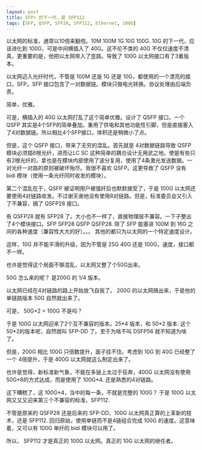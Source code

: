 ```yaml
---
layout: post
title: SFP+ 的下一代，是 SFP112
tags: [SFP, QSFP, SFP28, SFP112, Ethernet, 100G]
---
```


以太网的标准，通常以10倍来翻倍。10M 100M 1G 10G 100G.
10G 的下一代，应该进化到 100G，可是中间横插入了 40G。这不伦不类的 40G 不仅仅速度不清真，更重要的是，他把以太网带入了歪路。导致了 100G 以太网接口有了3重版本。

以太网迈入光纤时代，不管是 100M 还是 1G 还是 10G，都使用的一个漂亮的接口，SFP。SFP 接口包含了一对数据链。模块只做电光转换。协议处理由后端负责。

简单，优雅。

可是，横插入的 40G 以太网打乱了这个简单优雅。设计了 QSFP 接口。一个 QSFP 其实是4个SFP的简单叠加。重用了供电和其他功能性引脚，但是直接塞入了4对数据链。所以相比4个SFP接口，体积还是稍微小了点。

但是，这个 QSFP 接口，带来了无穷的混乱。首先就是 4对数据链路导致 QSFP 模块必须插8根光纤，进而让LC SC 这种简单的耦合设计无用武之地。使是有些只有2根光纤的，拿也是在模块内部使用了波分复用，使用了4条激光发送数据。一对光纤一对路的原则被破坏殆尽。我很不喜欢 QSFP。这更导致了 QSFP 没有 bidi 模块（使用一条光纤同时收发的模块）。

第二个混乱在于，QSFP 被证明用户被强奸后也默默接受了，于是 100G 以太网还要使用4对链路收发。不过谢天谢地没有使用8对链路。但是，标准委员会又引入了不兼容，搞了 QSFP28 接口。

有 QSFP28 就有 SFP28 了。大小也不一样了，直接物理层不兼容。一下子整出了4个模块接口。SFP SFP28 QSFP QSFP28. 除了 SFP 能塞进 100M 到 16G 之间的各种速度（兼容性大大的好）。。。 其他的都只为以太网的一个特定速度设计。

这样，10G 并不能平滑的升级，因为不管是 25G 40G 还是 100G，速度，接口都不一样。

也许是觉得这个局面不够混乱，以太网又整了个50G出来。

50G 怎么来的呢？ 是200G 的 1/4 版本。

以太网已经在4对链路的路上开始放飞自我了。 200G 的以太网搞出来，于是他的单链路版本 50G 自然就出来了。

可是， 50G*2 = 100G 不是吗？

于是 100G 以太网迎来了2个互不兼容的版本。25\*4 版本，和 50\*2 版本. 这个 50\*2的版本呢，自然就叫 SFP-DD 了。至于为啥不叫 DSFP56 就不知道为啥了。

但是，200G 相比 100G 只倍数提升，面子挂不住。考虑到 10G 到 40G 已经整了一个 4倍提升，于是 400G 以太网就这么制定出来了。

也许是觉得，新标准新气象，不能在多链上太过于狂奔，400G 以太网没有使用 50G\*8的方式达成，而是使用了 100G\*4. 还是熟悉的4对链路。

这下糟糕了，这 100G\*4，当中的每一条，不就是完整的 100G？
于是 100G 以太网又又又迎来第三个不兼容的标准，SFP112.

不管是原来的 QSFP28 还是后来的 SFP-DD，100G 以太网真正算的上革新的技术，还是 SFP112. 回归原始，使用单链而不是4链组合完成 100G 的速度。这意味着，又可以有 100G 单纤的 bidi 模块可以用了。

所以， SFP112 才是真正的 100G 以太网。真正的 10G 以太网的继任者。
